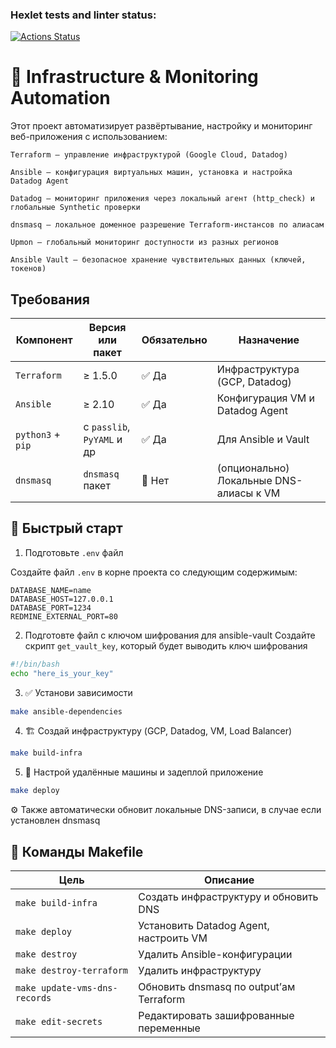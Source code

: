 ### Hexlet tests and linter status:
[![Actions Status](https://github.com/vladlen-li/devops-for-programmers-project-77/actions/workflows/hexlet-check.yml/badge.svg)](https://github.com/vladlen-li/devops-for-programmers-project-77/actions)

# 🧰 Infrastructure & Monitoring Automation

Этот проект автоматизирует развёртывание, настройку и мониторинг веб-приложения с использованием:

    Terraform — управление инфраструктурой (Google Cloud, Datadog)

    Ansible — конфигурация виртуальных машин, установка и настройка Datadog Agent

    Datadog — мониторинг приложения через локальный агент (http_check) и глобальные Synthetic проверки

    dnsmasq — локальное доменное разрешение Terraform-инстансов по алиасам

    Upmon — глобальный мониторинг доступности из разных регионов

    Ansible Vault — безопасное хранение чувствительных данных (ключей, токенов)

## Требования
| Компонент         | Версия или пакет                     | Обязательно | Назначение                               |
| ----------------- | ------------------------------------ | ----------- | ---------------------------------------- |
| `Terraform`       | ≥ 1.5.0                              | ✅ Да        | Инфраструктура (GCP, Datadog)            |
| `Ansible`         | ≥ 2.10                               | ✅ Да        | Конфигурация VM и Datadog Agent          |
| `python3` + `pip` | с `passlib`, `PyYAML` и др           | ✅ Да        | Для Ansible и Vault                      |
| `dnsmasq`         | `dnsmasq` пакет                      | 🔁 Нет      | (опционально) Локальные DNS-алиасы к VM  |


## 🚀 Быстрый старт

1. Подготовьте `.env` файл

Создайте файл `.env` в корне проекта со следующим содержимым:

```dotenv
DATABASE_NAME=name
DATABASE_HOST=127.0.0.1
DATABASE_PORT=1234
REDMINE_EXTERNAL_PORT=80
```

2. Подготовте файл с ключом шифрования для ansible-vault
Создайте скрипт `get_vault_key`, который будет выводить ключ шифрования

```bash
#!/bin/bash
echo "here_is_your_key"
```

3. ✅ Установи зависимости

```bash
make ansible-dependencies
```

4. 🏗️ Создай инфраструктуру (GCP, Datadog, VM, Load Balancer)

```bash
make build-infra
```
5. 🧰 Настрой удалённые машины и задеплой приложение

```bash
make deploy
```

⚙️ Также автоматически обновит локальные DNS-записи, в случае если установлен dnsmasq

## 📌 Команды Makefile

| Цель                          | Описание                                |
| ----------------------------- | --------------------------------------- |
| `make build-infra`            | Создать инфраструктуру и обновить DNS   |
| `make deploy`                 | Установить Datadog Agent, настроить VM  |
| `make destroy`                | Удалить Ansible-конфигурации            |
| `make destroy-terraform`      | Удалить инфраструктуру                  |
| `make update-vms-dns-records` | Обновить dnsmasq по output’ам Terraform |
| `make edit-secrets`           | Редактировать зашифрованные переменные  |
